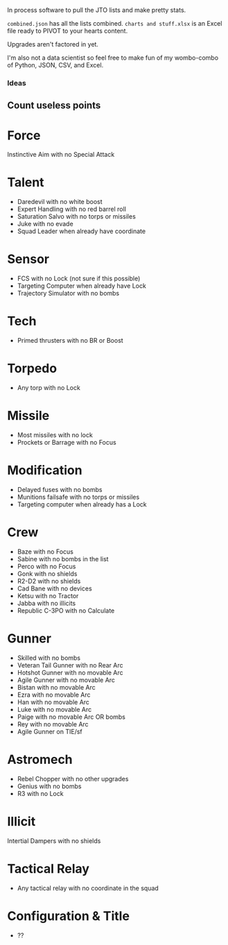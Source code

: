 In process software to pull the JTO lists and make pretty stats.

`combined.json` has all the lists combined.
`charts and stuff.xlsx` is an Excel file ready to PIVOT to your hearts content.

Upgrades aren't factored in yet.

I'm also not a data scientist so feel free to make fun of my wombo-combo of Python, JSON, CSV, and Excel.

### Ideas
## Count useless points
# Force
Instinctive Aim with no Special Attack

# Talent
* Daredevil with no white boost
* Expert Handling with no red barrel roll
* Saturation Salvo with no torps or missiles
* Juke with no evade
* Squad Leader when already have coordinate

# Sensor
* FCS with no Lock (not sure if this possible)
* Targeting Computer when already have Lock
* Trajectory Simulator with no bombs

# Tech
* Primed thrusters with no BR or Boost

# Torpedo
* Any torp with no Lock

# Missile
* Most missiles with no lock
* Prockets or Barrage with no Focus

# Modification
* Delayed fuses with no bombs
* Munitions failsafe with no torps or missiles
* Targeting computer when already has a Lock

# Crew
* Baze with no Focus
* Sabine with no bombs in the list
* Perco with no Focus
* Gonk with no shields
* R2-D2 with no shields
* Cad Bane with no devices
* Ketsu with no Tractor
* Jabba with no illicits
* Republic C-3PO with no Calculate

# Gunner
* Skilled with no bombs
* Veteran Tail Gunner with no Rear Arc
* Hotshot Gunner with no movable Arc
* Agile Gunner with no movable Arc
* Bistan with no movable Arc
* Ezra with no movable Arc
* Han with no movable Arc
* Luke with no movable Arc
* Paige with no movable Arc OR bombs
* Rey with no movable Arc
* Agile Gunner on TIE/sf

# Astromech
* Rebel Chopper with no other upgrades
* Genius with no bombs
* R3 with no Lock

# Illicit
Intertial Dampers with no shields

# Tactical Relay
* Any tactical relay with no coordinate in the squad

# Configuration & Title
* ??
